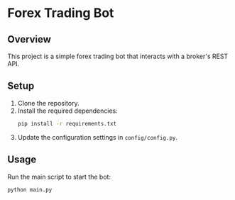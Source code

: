 # Forex Trading Bot

## Overview

This project is a simple forex trading bot that interacts with a broker's REST API.

## Setup

1. Clone the repository.
2. Install the required dependencies:
   ```bash
   pip install -r requirements.txt
   ```
3. Update the configuration settings in `config/config.py`.

## Usage

Run the main script to start the bot:

```bash
python main.py
```
